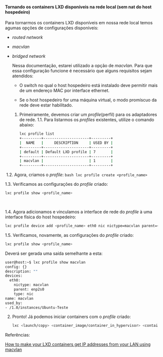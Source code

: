 #### Tornando os containers LXD disponíveis na rede local (sem nat do host hospedeiro)

Para tornarmos os containers LXD disponíveis em nossa rede local temos agumas opções de configurações disponíveis:

* *routed network*

* *macvlan*

* *bridged network*
  
  Nessa documentação, estarei utilizado a opção de *macvlan*. Para que essa configuração funcione é necessário que alguns requisitos sejam atendidos:
  
  * O switch no qual o host hospedeiro está instalado deve permitir mais de um endereço MAC por interface ethernet.
  
  * Se o host hospedeiro for uma máquina virtual, o modo promíscuo da rede deve estar habilitado.
  1. Primeiramente, devemos criar um *profile*(perfil) para os adaptadores de rede.
     1.1. Para listarmos os *profiles* existentes, utilize o comando abaixo:
     
     ```bash
     lxc profile list
     +---------+---------------------+---------+
     |  NAME   |     DESCRIPTION     | USED BY |
     +---------+---------------------+---------+
     | default | Default LXD profile | 7       |
     +---------+---------------------+---------+
     | macvlan |                     | 1       |
     +---------+---------------------+---------+
     ```

 1.2. Agora, criamos o *profile*:
        ```bash
        lxc profile create <profile_name>
    ```


 1.3. Verificamos as configurações do *profile* criado:

```bash
lxc profile show <profile_name>
```

    

1.4. Agora adicionamos e vinculamos a interface de rede do *profile* à uma interface física do host hospedeiro:

```bash
lxc profile device add <profile_name> eth0 nic nictype=macvlan parent=<nic_hospedeiro>
```



1.5. Verificamos, novamente, as configurações do *profile* criado:

```bash
lxc profile show <profile_name>
```

Deverá ser gerada uma saída semelhante a esta:

```bash
user@host:~$ lxc profile show macvlan
config: {}
description: ""
devices:
  eth0:
    nictype: macvlan
    parent: enp2s0
    type: nic
name: macvlan
used_by:
- /1.0/instances/Ubuntu-Teste
```

2. Pronto! Já podemos iniciar containers com o *profile* criado:
   
   ```bash
   lxc <launch/copy> <container_image/container_in_hypervisor> <container_name> --profile default --profile <profile_criado>
   ```

Referências:

[How to make your LXD containers get IP addresses from your LAN using macvlan](https://blog.simos.info/how-to-make-your-lxd-container-get-ip-addresses-from-your-lan/)
